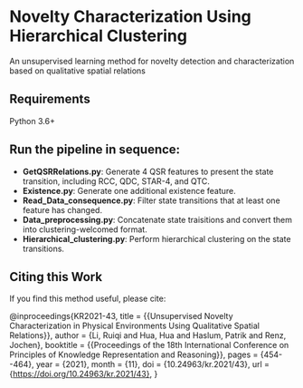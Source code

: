 # Novelty Characterization Using Hierarchical Clustering


An unsupervised learning method for novelty detection and characterization based on qualitative spatial relations

## Requirements

Python 3.6+

## Run the pipeline in sequence:

- **GetQSRRelations.py**: Generate 4 QSR features to present the state transition, including RCC, QDC, STAR-4, and QTC.
- **Existence.py**: Generate one additional existence feature.
- **Read_Data_consequence.py**: Filter state transitions that at least one feature has changed.
- **Data_preprocessing.py**: Concatenate state traisitions and convert them into clustering-welcomed format.
- **Hierarchical_clustering.py**: Perform hierarchical clustering on the state transitions.

## Citing this Work

If you find this method useful, please cite:

@inproceedings{KR2021-43,
    title     = {{Unsupervised Novelty Characterization in Physical Environments Using Qualitative Spatial Relations}},
    author    = {Li, Ruiqi and Hua, Hua and Haslum, Patrik and Renz, Jochen},
    booktitle = {{Proceedings of the 18th International Conference on Principles of Knowledge Representation and Reasoning}},
    pages     = {454--464},
    year      = {2021},
    month     = {11},
    doi       = {10.24963/kr.2021/43},
    url       = {https://doi.org/10.24963/kr.2021/43},
  }


